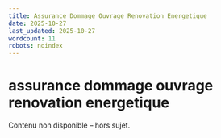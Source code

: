 ```yaml
---
title: Assurance Dommage Ouvrage Renovation Energetique
date: 2025-10-27
last_updated: 2025-10-27
wordcount: 11
robots: noindex
---
```


# assurance dommage ouvrage renovation energetique

Contenu non disponible – hors sujet.